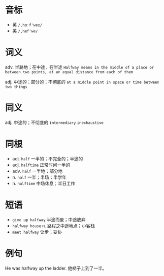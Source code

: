 # 音标

- 英 `/ˌhɑːf'weɪ/`
- 美 `/,hæf'we/`

# 词义

adv. 半路地；在中途，在半途
`Halfway means in the middle of a place or between two points, at an equal distance from each of them`

adj. 中途的；部分的；不彻底的
`at a middle point in space or time between two things`

# 同义

adj. 中途的；不彻底的
`intermediary` `inexhaustive`

# 同根

- adj. `half` 一半的；不完全的；半途的
- adj. `halftime` 正常时间一半的
- adv. `half` 一半地；部分地
- n. `half` 一半；半场；半学年
- n. `halftime` 中场休息；半日工作

# 短语

- `give up halfway` 半途而废；中途放弃
- `halfway house` n. 路程之中途地点；小客栈
- `meet halfway` 让步；妥协

# 例句

He was halfway up the ladder.
他梯子上到了一半。


